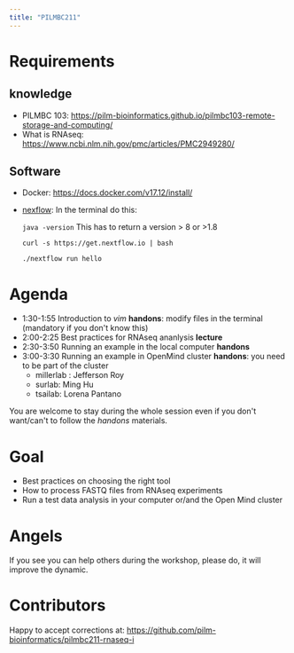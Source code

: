 ```yaml
---
title: "PILMBC211"
---
```


# Requirements

## knowledge 
- PILMBC 103: https://pilm-bioinformatics.github.io/pilmbc103-remote-storage-and-computing/
- What is RNAseq: https://www.ncbi.nlm.nih.gov/pmc/articles/PMC2949280/

## Software
- Docker: https://docs.docker.com/v17.12/install/
- [nexflow](https://www.nextflow.io/): In the terminal do this: 
    
    `java -version` This has to return a version > 8 or >1.8
    
    `curl -s https://get.nextflow.io | bash`
    
    `./nextflow run hello`

# Agenda

- 1:30-1:55 Introduction to _vim_ __handons__: modify files in the terminal (mandatory if you don't know this)
- 2:00-2:25 Best practices for RNAseq ananlysis __lecture__
- 2:30-3:50 Running an example in the local computer __handons__
- 3:00-3:30 Running an example in OpenMind cluster __handons__: you need to be part of the cluster
   - millerlab : Jefferson Roy
   - surlab: Ming Hu
   - tsailab: Lorena Pantano
   
You are welcome to stay during the whole session even if you don't want/can't to follow the _handons_ materials.

# Goal

- Best practices on choosing the right tool
- How to process FASTQ files from RNAseq experiments
- Run a test data analysis in your computer or/and the Open Mind cluster

# Angels

If you see you can help others during the workshop, please do, it will improve the dynamic.

# Contributors

Happy to accept corrections at: https://github.com/pilm-bioinformatics/pilmbc211-rnaseq-i
